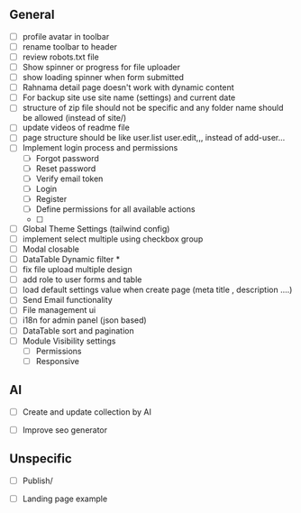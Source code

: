 ## General

- [ ] profile avatar in toolbar
- [ ] rename toolbar to header
- [ ] review robots.txt file
- [ ] Show spinner or progress for file uploader
- [ ] show loading spinner when form submitted
- [ ] Rahnama detail page doesn't work with dynamic content
- [ ] For backup site use site name (settings) and current date
- [ ] structure of zip file should not be specific and any folder name should be allowed (instead of site/)
- [ ] update videos of readme file
- [ ] page structure should be like user.list user.edit,,, instead of add-user...
- [ ] Implement login process and permissions
    - [ ] Forgot password
    - [ ] Reset password
    - [ ] Verify email token
    - [ ] Login
    - [ ] Register
    - [ ] Define permissions for all available actions
    - [ ] 
- [ ] Global Theme Settings (tailwind config)
- [ ] implement select multiple using checkbox group
- [ ] Modal closable
- [ ] DataTable Dynamic filter *
- [ ] fix file upload multiple design
- [ ] add role to user forms and table
- [ ] load default settings value when create page (meta title , description ....)
- [ ] Send Email functionality
- [ ] File management ui
- [ ] i18n for admin panel (json based)
- [ ] DataTable sort and pagination
- [ ] Module Visibility settings 
    - [ ] Permissions
    - [ ] Responsive

## AI
- [ ] Create and update collection by AI
- [ ] Improve seo generator


## Unspecific
- [ ] Publish/
- [ ] Landing page example


